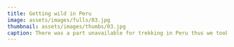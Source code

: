 ```yaml
---
title: Getting wild in Peru
image: assets/images/fulls/03.jpg
thumbnail: assets/images/thumbs/03.jpg
caption: There was a part unavailable for trekking in Peru thus we took a wild ride on the top! 
---
```

